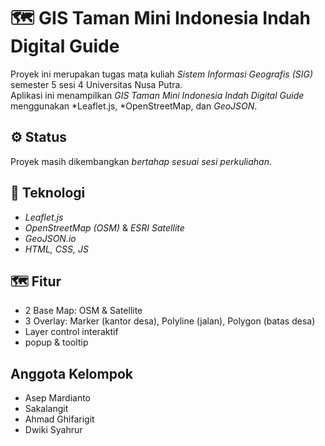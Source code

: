 # 🗺 GIS Taman Mini Indonesia Indah Digital Guide

Proyek ini merupakan tugas mata kuliah *Sistem Informasi Geografis (SIG)* semester 5 sesi 4 Universitas Nusa Putra.  
Aplikasi ini menampilkan *GIS Taman Mini Indonesia Indah Digital Guide* menggunakan *Leaflet.js, *OpenStreetMap, dan *GeoJSON*.


## ⚙ Status
Proyek masih dikembangkan *bertahap sesuai sesi perkuliahan*.


## 🧩 Teknologi
- *Leaflet.js*
- *OpenStreetMap (OSM)* & *ESRI Satellite*
- *GeoJSON.io*
- *HTML, CSS, JS*


## 🗺 Fitur
- 2 Base Map: OSM & Satellite  
- 3 Overlay: Marker (kantor desa), Polyline (jalan), Polygon (batas desa)  
- Layer control interaktif 
- popup & tooltip

## Anggota Kelompok
- Asep Mardianto
- Sakalangit
- Ahmad Ghifarigit 
- Dwiki Syahrur